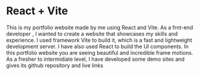 # React + Vite

This is my portfolio website made by me using React and Vite. As a frnt-end developer , I wanted to create a website that showcases my skills and experience. I used framework Vite to build it, which is a fast and lightweight development server. I have also used React to build the UI components. In this portfolio website you are seeing beautiful and incredible frame motions. As a fresher to intermidiate level, I have developed some demo sites and gives its github repository and live links